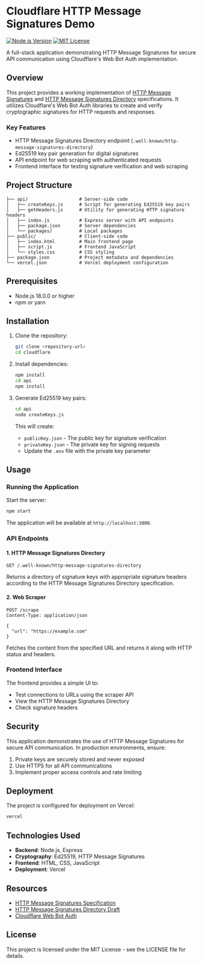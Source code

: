 # Cloudflare HTTP Message Signatures Demo

[![Node.js Version](https://img.shields.io/badge/node-%3E%3D18.0.0-brightgreen.svg)](https://nodejs.org/en/)
[![MIT License](https://img.shields.io/badge/license-MIT-blue.svg)](LICENSE)

A full-stack application demonstrating HTTP Message Signatures for secure API communication using Cloudflare's Web Bot Auth implementation.

## Overview

This project provides a working implementation of [HTTP Message Signatures](https://datatracker.ietf.org/doc/html/draft-ietf-httpbis-message-signatures) and [HTTP Message Signatures Directory](https://datatracker.ietf.org/doc/draft-meunier-http-message-signatures-directory/) specifications. It utilizes Cloudflare's Web Bot Auth libraries to create and verify cryptographic signatures for HTTP requests and responses.

### Key Features

- HTTP Message Signatures Directory endpoint (`.well-known/http-message-signatures-directory`)
- Ed25519 key pair generation for digital signatures
- API endpoint for web scraping with authenticated requests
- Frontend interface for testing signature verification and web scraping

## Project Structure

```
├── api/                   # Server-side code
│   ├── createKeys.js      # Script for generating Ed25519 key pairs
│   ├── getHeaders.js      # Utility for generating HTTP signature headers
│   ├── index.js           # Express server with API endpoints
│   ├── package.json       # Server dependencies
│   └── packages/          # Local packages
├── public/                # Client-side code
│   ├── index.html         # Main frontend page
│   ├── script.js          # Frontend JavaScript
│   └── styles.css         # CSS styling
├── package.json           # Project metadata and dependencies
└── vercel.json            # Vercel deployment configuration
```

## Prerequisites

- Node.js 18.0.0 or higher
- npm or yarn

## Installation

1. Clone the repository:
   ```bash
   git clone <repository-url>
   cd cloudflare
   ```

2. Install dependencies:
   ```bash
   npm install
   cd api
   npm install
   ```

3. Generate Ed25519 key pairs:
   ```bash
   cd api
   node createKeys.js
   ```
   This will create:
   - `publicKey.json` - The public key for signature verification
   - `privateKey.json` - The private key for signing requests
   - Update the `.env` file with the private key parameter

## Usage

### Running the Application

Start the server:

```bash
npm start
```

The application will be available at `http://localhost:3000`.

### API Endpoints

#### 1. HTTP Message Signatures Directory

```
GET /.well-known/http-message-signatures-directory
```

Returns a directory of signature keys with appropriate signature headers according to the HTTP Message Signatures Directory specification.

#### 2. Web Scraper

```
POST /scrape
Content-Type: application/json

{
  "url": "https://example.com"
}
```

Fetches the content from the specified URL and returns it along with HTTP status and headers.

### Frontend Interface

The frontend provides a simple UI to:
- Test connections to URLs using the scraper API
- View the HTTP Message Signatures Directory
- Check signature headers

## Security

This application demonstrates the use of HTTP Message Signatures for secure API communication. In production environments, ensure:

1. Private keys are securely stored and never exposed
2. Use HTTPS for all API communications
3. Implement proper access controls and rate limiting

## Deployment

The project is configured for deployment on Vercel:

```bash
vercel
```

## Technologies Used

- **Backend**: Node.js, Express
- **Cryptography**: Ed25519, HTTP Message Signatures
- **Frontend**: HTML, CSS, JavaScript
- **Deployment**: Vercel

## Resources

- [HTTP Message Signatures Specification](https://datatracker.ietf.org/doc/html/draft-ietf-httpbis-message-signatures)
- [HTTP Message Signatures Directory Draft](https://datatracker.ietf.org/doc/draft-meunier-http-message-signatures-directory/)
- [Cloudflare Web Bot Auth](https://github.com/cloudflare/web-bot-auth)

## License

This project is licensed under the MIT License - see the LICENSE file for details.